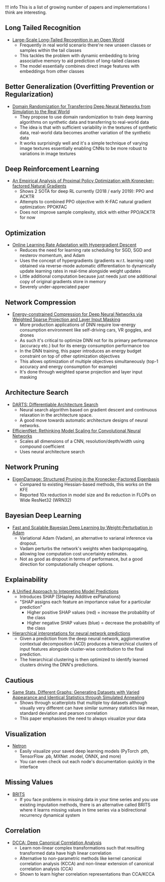!!! info
    This is a list of growing number of papers and implementations I think are interesting.

## Long Tailed Recognition
- [Large-Scale Long-Tailed Recognition in an Open World](https://arxiv.org/abs/1904.05160)
    - Frequently in real world scenario there're new unseen classes or samples within the tail classes
    - This tackles the problem with dynamic embedding to bring associative memory to aid prediction of long-tailed classes
    - The model essentially combines direct image features with embeddings from other classes

## Better Generalization (Overfitting Prevention or Regularization)
- [Domain Randomization for Transferring Deep Neural Networks from Simulation to the Real World](https://arxiv.org/abs/1703.06907)
    - They propose to use domain randomization to train deep learning algorithms on synthetic data and transferring to real-world data
    - The idea is that with sufficient variability in the textures of synthetic data, real-world data becomes another variation of the synthetic data
    - It works surprisingly well and it's a simple technique of varying image textures essentially enabling CNNs to be more robust to variations in image textures
    
## Deep Reinforcement Learning
- [An Empirical Analysis of Proximal Policy Optimization with Kronecker-factored Natural Gradients](https://arxiv.org/pdf/1801.05566.pdf)
	- Shows 2 SOTA for deep RL currently (2018 / early 2019): PPO and ACKTR
	- Attempts to combined PPO objective with K-FAC natural gradient optimization: PPOKFAC
	- Does not improve sample complexity, stick with either PPO/ACKTR for now

## Optimization
- [Online Learning Rate Adaptation with Hypergradient Descent](https://arxiv.org/abs/1703.04782)
	- Reduces the need for learning rate scheduling for SGD, SGD and nesterov momentum, and Adam
	- Uses the concept of hypergradients (gradients w.r.t. learning rate) obtained via reverse-mode automatic differentiation to dynamically update learning rates in real-time alongside weight updates
	- Little additional computation because just needs just one additional copy of original gradients store in memory
	- Severely under-appreciated paper

## Network Compression 
- [Energy-constrained Compression for Deep Neural Networks via Weighted Sparse Projection and Layer Input Masking](https://arxiv.org/abs/1806.04321)
    - More production applications of DNN require low-energy consumption environment like self-driving cars, VR goggles, and drones
    - As such it's critical to optimize DNN not for its primary performance (accuracy etc.) but for its energy consumption performance too 
    - In the DNN training, this paper introduces an energy budget constraint on top of other optimization objectives
    - This allows optimization of multiple objectives simultaneously (top-1 accuracy and energy consumption for example)
    - It's done through weighted sparse projection and layer input masking 
    
## Architecture Search
- [DARTS: Differentiable Architecture Search](https://arxiv.org/abs/1806.09055)
    - Neural search algorithm based on gradient descent and continuous relaxation in the architecture space. 
    - A good move towards automatic architecture designs of neural networks.
- [EfficientNet: Rethinking Model Scaling for Convolutional Neural Networks](https://arxiv.org/abs/1905.11946)
    - Scales all dimensions of a CNN, resolution/depth/width using compound coefficient
    - Uses neural architecture search
   
## Network Pruning
- [EigenDamage: Structured Pruning in the Kronecker-Factored Eigenbasis](https://arxiv.org/abs/1905.05934)
    - Compared to existing Hessian-based methods, this works on the KFE
    - Reported 10x reduction in model size and 8x reduction in FLOPs on Wide ResNet32 (WRN32)
    
## Bayesian Deep Learning
- [Fast and Scalable Bayesian Deep Learning by Weight-Perturbation in Adam](https://arxiv.org/abs/1806.04854)
    - Variational Adam (Vadam), an alternative to varianal inference via dropout.
    - Vadam perturbs the network's weights when backpropagating, allowing low computation cost uncertainty estimates. 
    - Not as good as dropout in terms of performance, but a good direction for computationally cheaper options.

## Explainability
- [A Unified Approach to Intepreting Model Predictions](https://arxiv.org/pdf/1705.07874.pdf)
    - Introduces SHAP (SHapley Additive exPlanations)
    - "SHAP assigns each feature an importance value for a particular prediction"
        - Higher positive SHAP values (red) = increase the probability of the class
        - Higher negative SHAP values (blue) = decrease the probability of the class
- [Hierarchical interpretations for neural network predictions](https://openreview.net/pdf?id=SkEqro0ctQ)
    - Given a prediction from the deep neural network, agglomerative contextual decomposition (ACD) produces a hierarchical clusters of input features alongside cluster-wise contribution to the final prediction.
    - The hierarchical clustering is then optimized to identify learned clusters driving the DNN's predictions.

## Cautious
- [Same Stats, Different Graphs: Generating Datasets with Varied Appearance and Identical Statistics through Simulated Annealing](https://www.autodeskresearch.com/publications/samestats)
    - Shows through scatterplots that multiple toy datasets although visually very different can have similar summary statistics like mean, standard deviation and pearson correlation
    - This paper emphasises the need to always visualize your data
    
## Visualization
- [Netron](https://github.com/lutzroeder/netron)
    - Easily visualize your saved deep learning models (PyTorch .pth, TensorFlow .pb, MXNet .model, ONNX, and more)
    - You can even check out each node's documentation quickly in the interface

## Missing Values
- [BRITS](https://arxiv.org/abs/1805.10572)
    - If you face problems in missing data in your time series and you use existing imputation methods, there is an alternative called BRITS where it learns missing values in time series via a bidirectional recurrency dynamical system

## Correlation 
- [DCCA: Deep Canonical Correlation Analysis](http://proceedings.mlr.press/v28/andrew13.pdf)
    - Learn non-linear complex transformations such that resulting transformed data have high linear correlation
    - Alternative to non-parametric methods like kernel canonical correlation analysis (KCCA) and non-linear extension of canonical correlation analysis (CCA)
    - Shown to learn higher correlation representations than CCA/KCCA